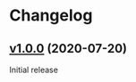# Changelog

## [v1.0.0](https://github.com/containeroo/certinfo/tree/v1.0.0) (2020-07-20)

Initial release
